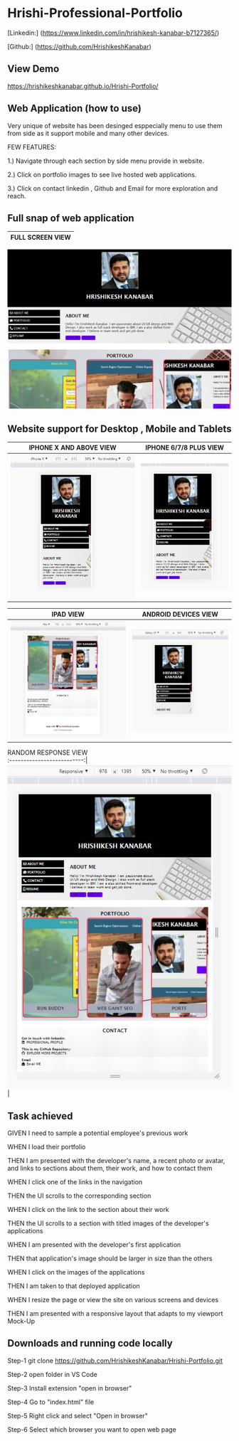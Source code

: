 # Hrishi-Professional-Portfolio

[Linkedin:] (https://www.linkedin.com/in/hrishikesh-kanabar-b7127365/)

[Github:] (https://github.com/HrishikeshKanabar)

## View Demo

https://hrishikeshkanabar.github.io/Hrishi-Portfolio/

## Web Application (how to use)

Very unique of website has been desinged esppecially menu to use them from side as it support mobile and many other devices.

FEW FEATURES:

1.) Navigate through each section by side menu provide in website.

2.) Click on portfolio images to see live hosted web applications.

3.) Click on contact linkedin , Github and Email for more exploration and reach.

## Full snap of web application

FULL SCREEN VIEW         |  
:--------------------------------:|
![iphone X view](https://github.com/HrishikeshKanabar/Hrishi-Portfolio/blob/main/assets/images/full-snap.JPG)


## Website support for Desktop , Mobile and Tablets

IPHONE X AND ABOVE VIEW        |  IPHONE 6/7/8 PLUS VIEW
:--------------------------------:|:-------------------------:
![iphone X view](https://github.com/HrishikeshKanabar/Hrishi-Portfolio/blob/main/assets/images/IPHONE%20-%20X%20and%20above.JPG)         |  ![iphone 6/7/8 Plus view](https://github.com/HrishikeshKanabar/Hrishi-Portfolio/blob/main/assets/images/IPhone-6-7-8-Plus.JPG)

IPAD VIEW                         | ANDROID DEVICES VIEW
:--------------------------------:|:-------------------------:
![ipad view](https://github.com/HrishikeshKanabar/Hrishi-Portfolio/blob/main/assets/images/IPAD_SCREEN.JPG)         |  ![Android devices view](https://github.com/HrishikeshKanabar/Hrishi-Portfolio/blob/main/assets/images/Android%20devices(Galaxy%20S5_PIXEL).JPG)

RANDOM RESPONSE VIEW   
:--------------------------:|
![Random response view](https://github.com/HrishikeshKanabar/Hrishi-Portfolio/blob/main/assets/images/Random-Responsive-Screen.JPG)|



## Task achieved

GIVEN I need to sample a potential employee's previous work

WHEN I load their portfolio

THEN I am presented with the developer's name, a recent photo or avatar, and links to sections about them, their work, and how to contact them

WHEN I click one of the links in the navigation

THEN the UI scrolls to the corresponding section

WHEN I click on the link to the section about their work

THEN the UI scrolls to a section with titled images of the developer's applications

WHEN I am presented with the developer's first application

THEN that application's image should be larger in size than the others

WHEN I click on the images of the applications

THEN I am taken to that deployed application

WHEN I resize the page or view the site on various screens and devices

THEN I am presented with a responsive layout that adapts to my viewport
Mock-Up

## Downloads and running code locally

Step-1 git clone  https://github.com/HrishikeshKanabar/Hrishi-Portfolio.git

Step-2 open folder in VS Code 

Step-3 Install extension "open in browser"

Step-4 Go to "index.html" file

Step-5 Right click and select "Open in browser"

Step-6 Select which browser you want to open web page

